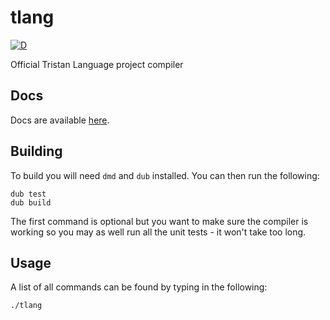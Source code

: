 tlang
=====

[![D](https://github.com/tbklang/tlang/actions/workflows/d.yml/badge.svg)](https://github.com/tbklang/tlang/actions/workflows/d.yml)

Official Tristan Language project compiler

## Docs

Docs are available [here](http://deavmi.assigned.network/secret/tlang).

## Building

To build you will need `dmd` and `dub` installed. You can then run the following:

```
dub test
dub build
```

The first command is optional but you want to make sure the compiler is working so you may
as well run all the unit tests - it won't take too long.

## Usage

A list of all commands can be found by typing in the following:

```
./tlang
```
